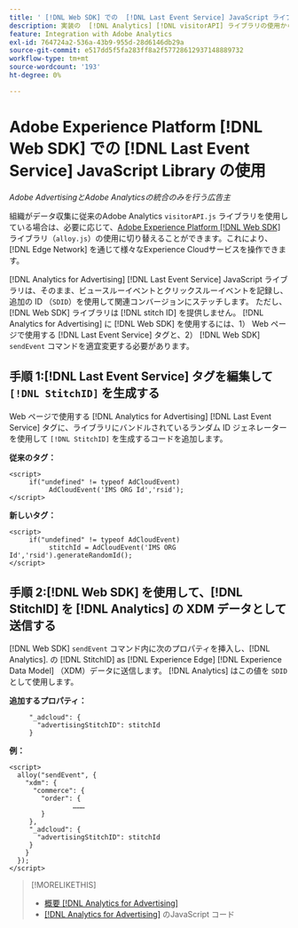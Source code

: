 ```yaml
---
title: ' [!DNL Web SDK] での  [!DNL Last Event Service] JavaScript ライブラリの使用'
description: 実装の  [!DNL Analytics] [!DNL visitorAPI] ライブラリの使用から  [!DNL Experience Platform] [!DNL Web SDK] ライブラリに切り替える手順  [!DNL Analytics for Advertising]  説明します。
feature: Integration with Adobe Analytics
exl-id: 764724a2-536a-43b9-955d-28d6146db29a
source-git-commit: e517dd5f5fa283ff8a2f57728612937148889732
workflow-type: tm+mt
source-wordcount: '193'
ht-degree: 0%

---
```


# Adobe Experience Platform [!DNL Web SDK] での [!DNL Last Event Service] JavaScript Library の使用

*Adobe AdvertisingとAdobe Analyticsの統合のみを行う広告主*

組織がデータ収集に従来のAdobe Analytics `visitorAPI.js` ライブラリを使用している場合は、必要に応じて、[Adobe Experience Platform [!DNL Web SDK]](https://experienceleague.adobe.com/docs/experience-platform/edge/home.html?lang=ja) ライブラリ（`alloy.js`）の使用に切り替えることができます。これにより、[!DNL Edge Network] を通じて様々なExperience Cloudサービスを操作できます。

[!DNL Analytics for Advertising] [!DNL Last Event Service] JavaScript ライブラリは、そのまま、ビュースルーイベントとクリックスルーイベントを記録し、追加の ID （`SDID`）を使用して関連コンバージョンにステッチします。 ただし、[!DNL Web SDK] ライブラリは [!DNL stitch ID] を提供しません。 [!DNL Analytics for Advertising] に [!DNL Web SDK] を使用するには、1） Web ページで使用する [!DNL Last Event Service] タグと、2） [!DNL Web SDK] `sendEvent` コマンドを適宜変更する必要があります。

## 手順 1:[!DNL Last Event Service] タグを編集して `[!DNL StitchID]` を生成する

Web ページで使用する [!DNL Analytics for Advertising] [!DNL Last Event Service] タグに、ライブラリにバンドルされているランダム ID ジェネレーターを使用して `[!DNL StitchID]` を生成するコードを追加します。

**従来のタグ：**

```
<script>
     if("undefined" != typeof AdCloudEvent) 
          AdCloudEvent('IMS ORG Id','rsid');
</script>
```

**新しいタグ：**

```
<script>
     if("undefined" != typeof AdCloudEvent) 
          stitchId = AdCloudEvent('IMS ORG Id','rsid').generateRandomId();
</script>
```

## 手順 2:[!DNL Web SDK] を使用して、[!DNL StitchID] を [!DNL Analytics] の XDM データとして送信する

[!DNL Web SDK] `sendEvent` コマンド内に次のプロパティを挿入し、[!DNL Analytics].<!-- The library sends the StitchID to [!DNL Experience Edge] as `[_adcloud.advertisingStitchID](https://github.com/adobe/xdm/blob/master/docs/reference/adobe/experience/adcloud/stitch.schema.md)`. --> の [!DNL StitchID] as [!DNL Experience Edge] [!DNL Experience Data Model] （XDM）データに送信します。 [!DNL Analytics] はこの値を `SDID` として使用します。

**追加するプロパティ：**

```
     "_adcloud": {
       "advertisingStitchID": stitchId
     }
```

**例：**

```
<script>
  alloy("sendEvent", {
    "xdm": {
      "commerce": {
        "order": {
                ………
        }
     },
     "_adcloud": {
       "advertisingStitchID": stitchId
     }
    }
  });
</script>
```

>[!MORELIKETHIS]
>
>* [ 概要  [!DNL Analytics for Advertising]](overview.md)
>* [ [!DNL Analytics for Advertising]](/help/integrations/analytics/javascript.md) のJavaScript コード
